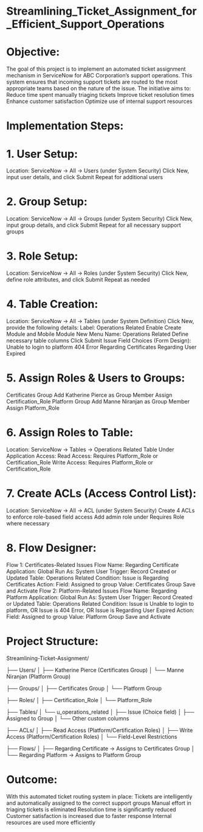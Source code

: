 # Streamlining_Ticket_Assignment_for_Efficient_Support_Operations
# Objective:
The goal of this project is to implement an automated ticket assignment mechanism in ServiceNow for ABC Corporation’s support operations. This system ensures that incoming support tickets are routed to the most appropriate teams based on the nature of the issue. The initiative aims to:
Reduce time spent manually triaging tickets
Improve ticket resolution times
Enhance customer satisfaction
Optimize use of internal support resources

# Implementation Steps:
# 1. User Setup:
Location: ServiceNow → All → Users (under System Security)
Click New, input user details, and click Submit
Repeat for additional users

# 2. Group Setup:
Location: ServiceNow → All → Groups (under System Security)
Click New, input group details, and click Submit
Repeat for all necessary support groups

# 3. Role Setup:
Location: ServiceNow → All → Roles (under System Security)
Click New, define role attributes, and click Submit
Repeat as needed

# 4. Table Creation:
Location: ServiceNow → All → Tables (under System Definition)
Click New, provide the following details:
Label: Operations Related
Enable Create Module and Mobile Module
New Menu Name: Operations Related
Define necessary table columns
Click Submit
Issue Field Choices (Form Design):
Unable to login to platform
404 Error
Regarding Certificates
Regarding User Expired

# 5. Assign Roles & Users to Groups:
Certificates Group
Add Katherine Pierce as Group Member
Assign Certification_Role
Platform Group
Add Manne Niranjan as Group Member
Assign Platform_Role

# 6. Assign Roles to Table:
Location: ServiceNow → Tables → Operations Related Table
Under Application Access:
Read Access: Requires Platform_Role or Certification_Role
Write Access: Requires Platform_Role or Certification_Role

# 7. Create ACLs (Access Control List): 
Location: ServiceNow → All → ACL (under System Security)
Create 4 ACLs to enforce role-based field access
Add admin role under Requires Role where necessary

# 8. Flow Designer:
Flow 1: Certificates-Related Issues
Flow Name: Regarding Certificate
Application: Global
Run As: System User
Trigger: Record Created or Updated
Table: Operations Related
Condition: Issue is Regarding Certificates
Action:
Field: Assigned to group
Value: Certificates Group
Save and Activate Flow 2: Platform-Related Issues
Flow Name: Regarding Platform
Application: Global
Run As: System User
Trigger: Record Created or Updated
Table: Operations Related
Condition:
Issue is Unable to login to platform, OR
Issue is 404 Error, OR
Issue is Regarding User Expired
Action:
Field: Assigned to group
Value: Platform Group
Save and Activate

# Project Structure:
Streamlining-Ticket-Assignment/

├── Users/
│   ├── Katherine Pierce (Certificates Group)
│   └── Manne Niranjan (Platform Group)

├── Groups/
│   ├── Certificates Group
│   └── Platform Group

├── Roles/
│   ├── Certification_Role
│   └── Platform_Role

├── Tables/
│   └── u_operations_related
│       ├── Issue (Choice field)
│       ├── Assigned to Group
│       └── Other custom columns

├── ACLs/
│   ├── Read Access (Platform/Certification Roles)
│   ├── Write Access (Platform/Certification Roles)
│   └── Field-Level Restrictions

├── Flows/
│   ├── Regarding Certificate → Assigns to Certificates Group
│   └── Regarding Platform → Assigns to Platform Group

# Outcome:
With this automated ticket routing system in place:
Tickets are intelligently and automatically assigned to the correct support groups
Manual effort in triaging tickets is eliminated
Resolution time is significantly reduced
Customer satisfaction is increased due to faster response
Internal resources are used more efficiently





